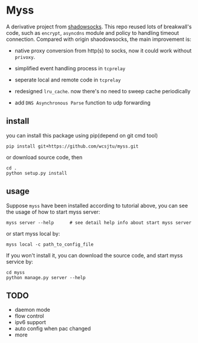 # Myss

A derivative project from [shadowsocks](https://github.com/shadowsocks/shadowsocks/tree/master). This repo reused lots of breakwall's code, such as `encrypt`, `asyncdns` module and policy to handling timeout connection. Compared with origin shaodowsocks, the main improvement is:

- native proxy conversion from http(s) to socks, now it could work without `privoxy`.

- simplified event handling process in `tcprelay`

- seperate local and remote code in `tcprelay`

- redesigned `lru_cache`. now there's no need to sweep cache periodically

- add `DNS Asynchronous Parse` function to udp forwarding

## install

you can install this package using pip(depend on git cmd tool)

```shell
pip install git+https://github.com/wcsjtu/myss.git
```

or download source code, then

```shell
cd .
python setup.py install
```

## usage

Suppose `myss` have been installed according to tutorial above, you can see the usage of how to start myss server:

```shell
myss server --help      # see detail help info about start myss server
```

or start myss local by:

```shell
myss local -c path_to_config_file
```

If you won't install it, you can download the source code, and start myss service by:

```shell
cd myss
python manage.py server --help
```

## TODO

- daemon mode
- flow control
- ipv6 support
- auto config when pac changed
- more